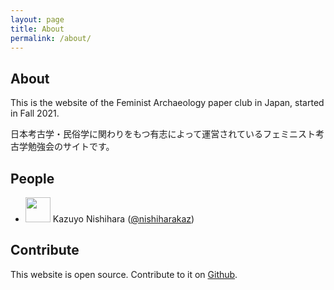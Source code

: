 ```yaml
---
layout: page
title: About
permalink: /about/
---
```


## About

This is the website of the Feminist Archaeology paper club in Japan, started in Fall 2021.

日本考古学・民俗学に関わりをもつ有志によって運営されているフェミニスト考古学勉強会のサイトです。

## People

- <img src="https://pbs.twimg.com/profile_images/1317309851530194944/m4ChSZRh_200x200.jpg" height="40" style="display:inline-block;margin-bottom:-13px" /> Kazuyo Nishihara ([@nishiharakaz](https://twitter.com/nishiharakaz))

## Contribute

This website is open source. Contribute to it on [Github](https://github.com/nishikarch/feministarchaeologyjapan).
